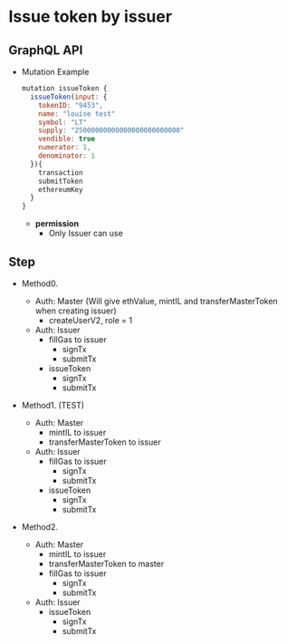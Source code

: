 
# Issue token by issuer

## GraphQL API

- Mutation Example
  ```javascript
  mutation issueToken {
    issueToken(input: {
      tokenID: "9453",
      name: "louise test"
      symbol: "LT"
      supply: "25000000000000000000000000"
      vendible: true
      numerator: 1,
      denominator: 1
    }){
      transaction
      submitToken
      ethereumKey
    }
  }
  ```


  - **permission**
    - Only Issuer can use


## Step

- Method0.
  - Auth: Master
    (Will give ethValue, mintIL and transferMasterToken when creating issuer)
    - createUserV2, role = 1
  - Auth: Issuer
    - fillGas to issuer
      - signTx
      - submitTx
    - issueToken
      - signTx
      - submitTx


- Method1. (TEST)
  - Auth: Master
    - mintIL to issuer
    - transferMasterToken to issuer
  - Auth: Issuer
    - fillGas to issuer
      - signTx
      - submitTx
    - issueToken
      - signTx
      - submitTx


- Method2.
  - Auth: Master
    - mintIL to issuer
    - transferMasterToken to master
    - fillGas to issuer
      - signTx
      - submitTx
  - Auth: Issuer
    - issueToken
      - signTx
      - submitTx
